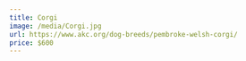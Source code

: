 ```yaml
---
title: Corgi
image: /media/Corgi.jpg
url: https://www.akc.org/dog-breeds/pembroke-welsh-corgi/
price: $600
---
```

